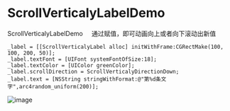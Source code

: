 # ScrollVerticalyLabelDemo
ScrollVerticalyLabelDemo    
通过赋值，即可动画向上或者向下滚动出新值
```objc
_label = [[ScrollVerticalyLabel alloc] initWithFrame:CGRectMake(100, 100, 200, 50)];
_label.textFont = [UIFont systemFontOfSize:18];
_label.textColor = [UIColor greenColor];
_label.scrollDirection = ScrollVerticalyDirectionDown;
_label.text = [NSString stringWithFormat:@"第%d条文字",arc4random_uniform(200)];
```
![image](https://github.com/shorty-Man/ScrollVerticalyLabelDemo/blob/master/ScrollVerticalyLabelDemo/scroll.gif)

